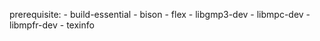 prerequisite:
    - build-essential 
    - bison 
    - flex 
    - libgmp3-dev 
    - libmpc-dev 
    - libmpfr-dev 
    - texinfo
